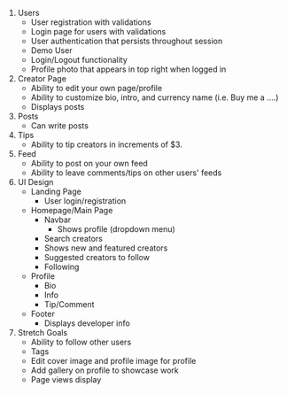 1. Users
   * User registration with validations
   * Login page for users with validations
   * User authentication that persists throughout session
   * Demo User
   * Login/Logout functionality
   * Profile photo that appears in top right when logged in
2. Creator Page
   * Ability to edit your own page/profile
   * Ability to customize bio, intro, and currency name (i.e. Buy me a ....)
   * Displays posts
3. Posts
   * Can write posts
4. Tips
   * Ability to tip creators in increments of $3.
5. Feed
   * Ability to post on your own feed
   * Ability to leave comments/tips on other users' feeds
6. UI Design
   * Landing Page
     * User login/registration
   * Homepage/Main Page
     * Navbar
       * Shows profile (dropdown menu)
     * Search creators
     * Shows new and featured creators
     * Suggested creators to follow
     * Following
   * Profile
     * Bio
     * Info
     * Tip/Comment
   * Footer
     * Displays developer info
7. Stretch Goals
   * Ability to follow other users
   * Tags
   * Edit cover image and profile image for profile
   * Add gallery on profile to showcase work
   * Page views display
